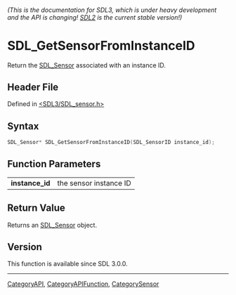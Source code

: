 ###### (This is the documentation for SDL3, which is under heavy development and the API is changing! [SDL2](https://wiki.libsdl.org/SDL2/) is the current stable version!)
# SDL_GetSensorFromInstanceID

Return the [SDL_Sensor](SDL_Sensor) associated with an instance ID.

## Header File

Defined in [<SDL3/SDL_sensor.h>](https://github.com/libsdl-org/SDL/blob/main/include/SDL3/SDL_sensor.h)

## Syntax

```c
SDL_Sensor* SDL_GetSensorFromInstanceID(SDL_SensorID instance_id);
```

## Function Parameters

|                     |                        |
| ------------------- | ---------------------- |
| **instance_id**     | the sensor instance ID |

## Return Value

Returns an [SDL_Sensor](SDL_Sensor) object.

## Version

This function is available since SDL 3.0.0.

----
[CategoryAPI](CategoryAPI), [CategoryAPIFunction](CategoryAPIFunction), [CategorySensor](CategorySensor)

